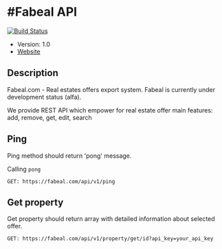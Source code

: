 #Fabeal API
==========

[![Build Status](https://travis-ci.org/fuelphp/fuelphp.png?branch=master)](https://travis-ci.org/fuelphp/fuelphp)

* Version: 1.0
* [Website](https://fabeal.com/)

## Description

Fabeal.com - Real estates offers export system.
Fabeal is currently under development status (alfa).

We provide REST API which empower for real estate offer main features:
add, remove, get, edit, search

## Ping

Ping method should return 'pong' message.

Calling `pong`

```
GET: https://fabeal.com/api/v1/ping
```

## Get property

Get property should return array with detailed information about selected offer.


```
GET: https://fabeal.com/api/v1/property/get/id?api_key=your_api_key
```
